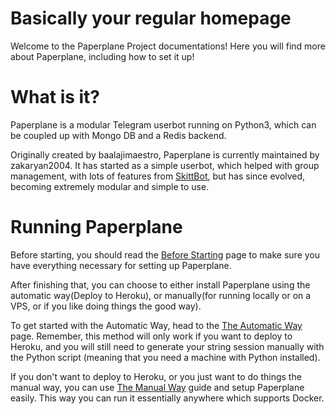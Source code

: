 Basically your regular homepage
===============================

Welcome to the Paperplane Project documentations!
Here you will find more about Paperplane, including how to set it up!

# What is it?

Paperplane is a modular Telegram userbot running on Python3, which can be coupled up with Mongo DB and a Redis backend.

Originally created by baalajimaestro, Paperplane is currently maintained by zakaryan2004. It has started as a simple userbot, which helped with group management, with lots of features from [SkittBot](https://github.com/skittles9823/SkittBot), but has since evolved, becoming extremely modular and simple to use.

# Running Paperplane

Before starting, you should read the [Before Starting](/paperplane/before-starting.md) page to make sure you have everything necessary for setting up Paperplane.

After finishing that, you can choose to either install Paperplane using the automatic way(Deploy to Heroku), or manually(for running locally or on a VPS, or if you like doing things the good way).

To get started with the Automatic Way, head to the [The Automatic Way](/paperplane/the-automatic-way.md) page. Remember, this method will only work if you want to deploy to Heroku, and you will still need to generate your string session manually with the Python script (meaning that you need a machine with Python installed).

If you don't want to deploy to Heroku, or you just want to do things the manual way, you can use [The Manual Way](/paperplane/the-manual-way.md) guide and setup Paperplane easily. This way you can run it essentially anywhere which supports Docker.